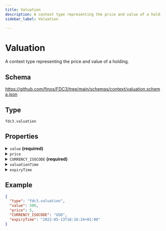 ```yaml
---
title: Valuation
description: A context type representing the price and value of a holding.
sidebar_label: Valuation

---
```


# Valuation

A context type representing the price and value of a holding.

## Schema

<https://github.com/finos/FDC3/tree/main/schemas/context/valuation.schema.json>

## Type

`fdc3.valuation`

## Properties

<details>
  <summary><code>value</code> <strong>(required)</strong></summary>

**type**: `number`

The value of the holding, expresses in the nominated currency.


**Example**: 
`500`

</details>

<details>
  <summary><code>price</code></summary>

**type**: `number`

The price per unit the the valuation is based on.


**Example**: 
`5`

</details>

<details>
  <summary><code>CURRENCY_ISOCODE</code> <strong>(required)</strong></summary>

**type**: `string`

The valuation currency, which should conform to 3 character alphabetic codes defined in [ISO 4217](https://www.iso.org/iso-4217-currency-codes.html)


**Example**: 
`USD`

</details>

<details>
  <summary><code>valuationTime</code></summary>

**type**: `string`

The time at which the valuation was performed, encoded according to [ISO 8601-1:2019](https://www.iso.org/standard/70907.html) with a timezone indicator included.


**Example**: 
</details>

<details>
  <summary><code>expiryTime</code></summary>

**type**: `string`

The time at which this valuation expires, encoded according to [ISO 8601-1:2019](https://www.iso.org/standard/70907.html) with a timezone indicator included.


**Example**: 
`2022-05-13T16:16:24+01:00`

</details>

## Example

```json
{
  "type": "fdc3.valuation",
  "value": 500,
  "price": 5,
  "CURRENCY_ISOCODE": "USD",
  "expiryTime": "2022-05-13T16:16:24+01:00"
}
```


